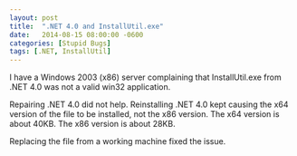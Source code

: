 ```yaml
---
layout: post
title:  ".NET 4.0 and InstallUtil.exe"
date:   2014-08-15 08:00:00 -0600
categories: [Stupid Bugs]
tags: [.NET, InstallUtil]
---
```


I have a Windows 2003 (x86) server complaining that InstallUtil.exe from .NET 4.0 was not a valid win32 application.

Repairing .NET 4.0 did not help. Reinstalling .NET 4.0 kept causing the x64 version of the file to be installed, not the x86 version. The x64 version is about 40KB. The x86 version is about 28KB.

Replacing the file from a working machine fixed the issue.
